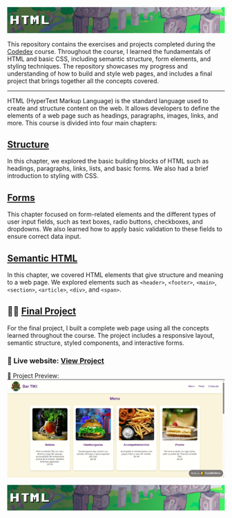 
<img style="text-align: center" src="repo-assets/img.png">

This repository contains the exercises and projects completed during the [Codedex](https://www.codedex.io/@CrisU8) course. Throughout the course, I learned the fundamentals of HTML and basic CSS, including semantic structure, form elements, and styling techniques. The repository showcases my progress and understanding of how to build and style web pages, and includes a final project that brings together all the concepts covered.

---

HTML (HyperText Markup Language) is the standard language used to create and structure content on the web. It allows developers to define the elements of a web page such as headings, paragraphs, images, links, and more.
This course is divided into four main chapters:



## [Structure](./structure)
In this chapter, we explored the basic building blocks of HTML such as headings, paragraphs, links, lists, and basic forms. We also had a brief introduction to styling with CSS.


## [Forms](./forms)
This chapter focused on form-related elements and the different types of user input fields, such as text boxes, radio buttons, checkboxes, and dropdowns. We also learned how to apply basic validation to these fields to ensure correct data input.
    
## [Semantic HTML](./semantic-html)
In this chapter, we covered HTML elements that give structure and meaning to a web page. We explored elements such as `<header>`, `<footer>`, `<main>`, `<section>`, `<article>`, `<div>`, and `<span>`.

## 🧑‍💻 [Final Project ](./final_project) 
For the final project, I built a complete web page using all the concepts learned throughout the course. The project includes a responsive layout, semantic structure, styled components, and interactive forms.

### 🔗 Live website: [View Project](https://www.codedex.io/Helq3Aw3B4jj11HDtFnV/live)

📸 Project Preview:
![](repo-assets/html101-overview.gif)

<img style="text-align: center" src="repo-assets/img.png">
